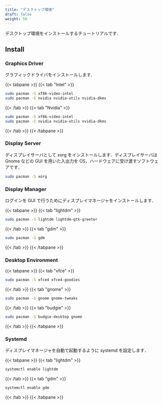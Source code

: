 ```yaml
---
title: "デスクトップ環境"
draft: false
weight: 50
---
```

デスクトップ環境をインストールするチュートリアルです．

## Install

### **Graphics Driver**

グラフィックドライバをインストールします．

{{< tabpane >}}
{{< tab "Intel" >}}

```sh
sudo pacman -S xf86-video-intel
sudo pacman -S nvidia nvidia-utils nvidia-dkms
```

{{< /tab >}}
{{< tab "Nvidia" >}}

```sh
sudo pacman -S xf86-video-intel
sudo pacman -S nvidia nvidia-utils nvidia-dkms
```

{{< /tab >}}
{{< /tabpane >}}

### **Display Server**

ディスプレイサーバとして xorg をインストールします．ディスプレイサーバは Gnome などの GUI を用いた入出力を OS，ハードウェアに受け渡すソフトウェアです．

```sh
sudo pacman -S xorg
```

### **Display Manager**

ログインを GUI で行うためにディスプレイマネージャをインストールします．

{{< tabpane >}}
{{< tab "lightdm" >}}

```sh
sudo pacman -S lightdm lightdm-gtk-greeter
```

{{< /tab >}}
{{< tab "gdm" >}}

```sh
sudo pacman -S gdm
```

{{< /tab >}}
{{< /tabpane >}}

### **Desktop Environment**

{{< tabpane >}}
{{< tab "xfce" >}}

```sh
sudo pacman -S xfce4 xfce4-goodies
```

{{< /tab >}}
{{< tab "gnome" >}}

```sh
sudo pacman -S gnome gnome-tweaks
```

{{< /tab >}}
{{< tab "budgie" >}}

```sh
sudo pacman -S budgie-desktop gnome
```

{{< /tab >}}
{{< /tabpane >}}

### **Systemd**

ディスプレイマネージャを自動で起動するように systemd を設定します．

{{< tabpane >}}
{{< tab "lightdm" >}}

```sh
systemctl enable lightdm
```

{{< /tab >}}
{{< tab "gdm" >}}

```sh
systemctl enable gdm
```

{{< /tab >}}
{{< /tabpane >}}
